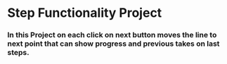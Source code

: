 # Step Functionality Project 
### In this Project on each click on next button moves the line to next point that can show progress and previous takes on last steps.